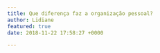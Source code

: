 ```yaml
---
title: Que diferença faz a organização pessoal?
author: Lidiane
featured: true
date: 2018-11-22 17:58:27 +0000

---
```

